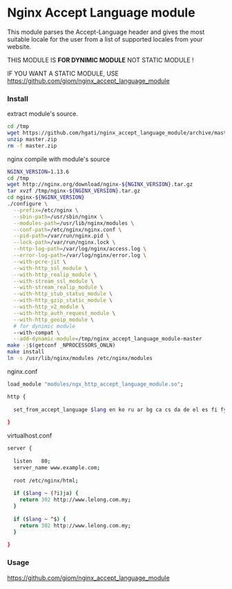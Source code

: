 # Nginx Accept Language module

This module parses the Accept-Language header and gives the most suitable locale for the user from a list of supported locales from your website.

THIS MODULE IS <b>FOR DYNIMIC MODULE</b> NOT STATIC MODULE ! 

IF YOU WANT A STATIC MODULE, USE https://github.com/giom/nginx_accept_language_module

### Install

extract module's source.
```sh
cd /tmp
wget https://github.com/hgati/nginx_accept_language_module/archive/master.zip
unzip master.zip
rm -f master.zip
```

nginx compile with module's source
```sh
NGINX_VERSION=1.13.6
cd /tmp
wget http://nginx.org/download/nginx-${NGINX_VERSION}.tar.gz
tar xvzf /tmp/nginx-${NGINX_VERSION}.tar.gz
cd nginx-${NGINX_VERSION}
./configure \
  --prefix=/etc/nginx \
  --sbin-path=/usr/sbin/nginx \
  --modules-path=/usr/lib/nginx/modules \
  --conf-path=/etc/nginx/nginx.conf \
  --pid-path=/var/run/nginx.pid \
  --lock-path=/var/run/nginx.lock \
  --http-log-path=/var/log/nginx/access.log \
  --error-log-path=/var/log/nginx/error.log \
  --with-pcre-jit \
  --with-http_ssl_module \
  --with-http_realip_module \
  --with-stream_ssl_module \
  --with-stream_realip_module \
  --with-http_stub_status_module \
  --with-http_gzip_static_module \
  --with-http_v2_module \
  --with-http_auth_request_module \
  --with-http_geoip_module \
  # for dynimic module
  --with-compat \
  --add-dynamic-module=/tmp/nginx_accept_language_module-master
make -j$(getconf _NPROCESSORS_ONLN)
make install
ln -s /usr/lib/nginx/modules /etc/nginx/modules
```

nginx.conf
```sh
load_module "modules/ngx_http_accept_language_module.so";

http {
  
  set_from_accept_language $lang en ko ru ar bg ca cs da de el es fi fy fr gl hu id it ja nb nl pl pt-br pt-pt ro sv tr uk zh-hans zh-hant zh-cn;
  
}
```

virtualhost.conf
```sh
server {
  
  listen   80;
  server_name www.example.com;
  
  root /etc/nginx/html;
  
  if ($lang ~ (?i)ja) { 
    return 302 http://www.lelong.com.my;
  }
  
  if ($lang ~ ^$) {
    return 302 http://www.lelong.com.my;
  }
  
}
```

### Usage

https://github.com/giom/nginx_accept_language_module

